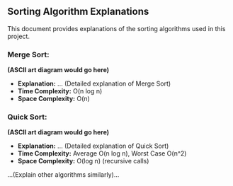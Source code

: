 ## Sorting Algorithm Explanations

This document provides explanations of the sorting algorithms used in this project.

### Merge Sort:

**(ASCII art diagram would go here)**

* **Explanation:** ... (Detailed explanation of Merge Sort)
* **Time Complexity:** O(n log n)
* **Space Complexity:** O(n)

### Quick Sort:

**(ASCII art diagram would go here)**

* **Explanation:** ... (Detailed explanation of Quick Sort)
* **Time Complexity:** Average O(n log n), Worst Case O(n^2)
* **Space Complexity:** O(log n) (recursive calls)

...(Explain other algorithms similarly)...